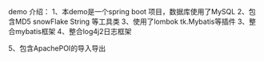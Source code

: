 demo 介绍：
1、本demo是一个spring boot 项目，数据库使用了MySQL
2、包含MD5 snowFlake String 等工具类
3、使用了lombok tk.Mybatis等插件
3、整合mybatis框架
4、整合log4j2日志框架

5、包含ApachePOI的导入导出